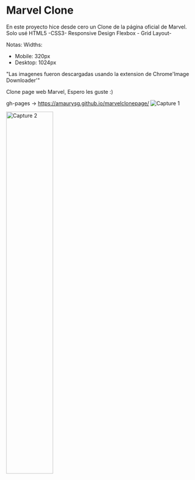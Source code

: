 # Marvel Clone

En este proyecto hice desde cero un Clone de la página oficial de Marvel.
Solo usé HTML5 -CSS3- Responsive Design
Flexbox - Grid Layout-

Notas:
Widths:

- Mobile: 320px
- Desktop: 1024px

"Las imagenes fueron descargadas usando la extension de Chrome'Image Downloader'"

Clone page web Marvel, Espero les guste :)

gh-pages -> https://amaurysg.github.io/marvelclonepage/
<img src="./captures/capture1-desktop.png" alt="Capture 1"/>

<img src="./captures/capture-mobile-end.png" width="50%" alt="Capture 2" center/>
